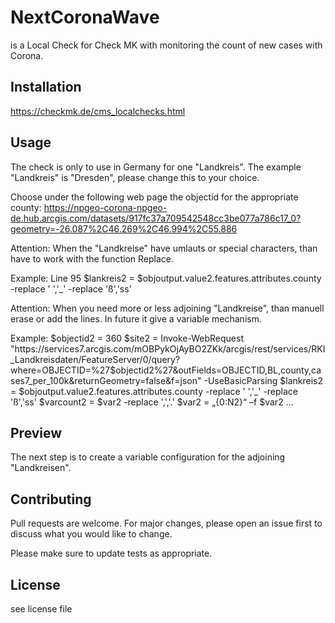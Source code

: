# NextCoronaWave

is a Local Check for Check MK with monitoring the count of new cases with Corona. 

## Installation

https://checkmk.de/cms_localchecks.html

##  Usage

The check is only to use in Germany for one "Landkreis". The example "Landkreis" is "Dresden", please change this to your choice.

Choose under the following web page the objectid for the appropriate county:
https://npgeo-corona-npgeo-de.hub.arcgis.com/datasets/917fc37a709542548cc3be077a786c17_0?geometry=-26.087%2C46.269%2C46.994%2C55.886

Attention: When the "Landkreise" have umlauts or special characters, than have to work with the function Replace.

Example: Line 95 $lankreis2 = $objoutput.value2.features.attributes.county -replace ' ','_' -replace 'ß','ss'

Attention: When you need more or less adjoining "Landkreise", than manuell erase or add the lines. In future it give a variable mechanism.

Example: $objectid2 = 360
         $site2 = Invoke-WebRequest "https://services7.arcgis.com/mOBPykOjAyBO2ZKk/arcgis/rest/services/RKI_Landkreisdaten/FeatureServer/0/query?where=OBJECTID=%27$objectid2%27&outFields=OBJECTID,BL,county,cases7_per_100k&returnGeometry=false&f=json" -UseBasicParsing
         $lankreis2 = $objoutput.value2.features.attributes.county -replace ' ','_' -replace 'ß','ss'
         $varcount2 = $var2 -replace ',','.'
		 $var2 = „{0:N2}“ –f $var2
		 ...


## Preview

The next step is to create a variable configuration for the adjoining "Landkreisen".

## Contributing

Pull requests are welcome. For major changes, please open an issue first to discuss what you would like to change.

Please make sure to update tests as appropriate.

## License

see license file
